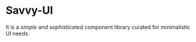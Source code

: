 # Savvy-UI

It is a _simple and sophisticated_ component library curated for minimalistic UI needs.

<!--
Random svg
 https://avatars.dicebear.com/api/adventurer/${random string}.svg
-->
